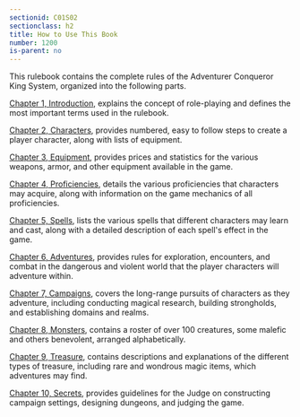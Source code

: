 ```yaml
---
sectionid: C01S02
sectionclass: h2
title: How to Use This Book
number: 1200
is-parent: no
---
```


This rulebook contains the complete rules of the Adventurer Conqueror King System, organized into the following parts.

[Chapter 1, Introduction](Chapter01.md#chapter-1-introduction), explains the concept of role-playing and defines the most important terms used in the rulebook. 

[Chapter 2, Characters](Chapter02.md#chapter-2-characters), provides numbered, easy to follow steps to create a player character, along with lists of equipment. 

[Chapter 3, Equipment](Chapter03.md#chapter-3-equipment), provides prices and statistics for the various weapons, armor, and other equipment available in the game. 

[Chapter 4, Proficiencies](Chapter04.md#chapter-4-proficiencies), details the various proficiencies that characters may acquire, along with information on the game mechanics of all proficiencies. 

[Chapter 5, Spells](Chapter05.md#chapter-5-spells), lists the various spells that different characters may learn and cast, along with a detailed description of each spell's effect in the game. 

[Chapter 6, Adventures](Chapter06.md#chapter-6-adventures), provides rules for exploration, encounters, and combat in the dangerous and violent world that the player characters will adventure within.

[Chapter 7, Campaigns](Chapter07.md#chapter-7-campaigns), covers the long-range pursuits of characters as they adventure, including conducting magical research, building strongholds, and establishing domains and realms.

[Chapter 8, Monsters](Chapter08.md#chapter-8-monsters), contains a roster of over 100 creatures, some malefic and others benevolent, arranged alphabetically.

[Chapter 9, Treasure](Chapter09.md#chapter-9-treasure), contains descriptions and explanations of the different types of treasure, including rare and wondrous magic items, which adventures may find.

[Chapter 10, Secrets](Chapter10.md#chapter-10-secrets), provides guidelines for the Judge on constructing campaign settings, designing dungeons, and judging the game. 


